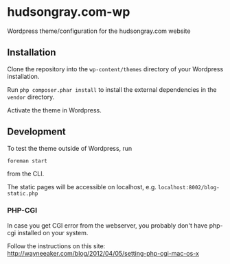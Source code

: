 hudsongray.com-wp
============

Wordpress theme/configuration for the hudsongray.com website


## Installation


Clone the repository into the `wp-content/themes` directory of your Wordpress installation.

Run `php composer.phar install` to install the external dependencies in the `vendor` directory.


Activate the theme in Wordpress.

## Development

To test the theme outside of Wordpress, run

`foreman start`

from the CLI.

The static pages will be accessible on localhost, e.g. `localhost:8002/blog-static.php`

### PHP-CGI

In case you get CGI error from the webserver, you probably don't have php-cgi installed on your system.

Follow the instructions on this site: <http://wayneeaker.com/blog/2012/04/05/setting-php-cgi-mac-os-x>
